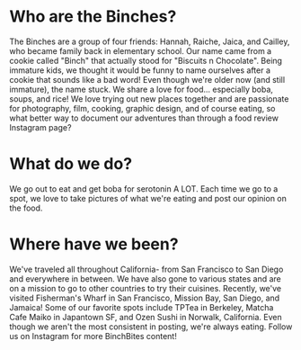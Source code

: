<h1> Who are the Binches? </h1>
<p> The Binches are a group of four friends: Hannah, Raiche, Jaica, and Cailley, who became family back in elementary school. Our name came from a cookie called "Binch" that actually stood for "Biscuits n Chocolate". Being immature kids, we thought it would be funny to name ourselves after a cookie that sounds like a bad word! Even though we're older now (and still immature), the name stuck. We share a love for food... especially boba, soups, and rice! We love trying out new places together and are passionate for photography, film, cooking, graphic design, and of course eating, so what better way to document our adventures than through a food review Instagram page? </p>

<h1> What do we do? </h1>
<p> We go out to eat and get boba for serotonin A LOT. Each time we go to a spot, we love to take pictures of what we're eating and post our opinion on the food.    </p>

<h1> Where have we been? </h1>
<p> We've traveled all throughout California- from San Francisco to San Diego and everywhere in between. We have also gone to various states and are on a mission to go to other countries to try their cuisines. Recently, we've visited Fisherman's Wharf in San Francisco, Mission Bay, San Diego, and Jamaica! Some of our favorite spots include TPTea in Berkeley, Matcha Cafe Maiko in Japantown SF, and Ozen Sushi in Norwalk, California. Even though we aren't the most consistent in posting, we're always eating. Follow us on Instagram for more BinchBites content!
